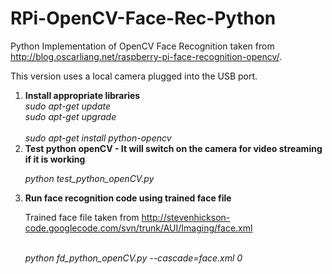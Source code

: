RPi-OpenCV-Face-Rec-Python
==========================

Python Implementation of OpenCV Face Recognition taken from http://blog.oscarliang.net/raspberry-pi-face-recognition-opencv/.

This version uses a local camera plugged into the USB port.
<ol>
<li><b>Install appropriate libraries</b></li>
<i>sudo apt-get update
<br>sudo apt-get upgrade</br>
<br>sudo apt-get install python-opencv</i></br>

<li><b>Test python openCV - It will switch on the camera for video streaming if it is working</b></li>

<i>python test_python_openCV.py</i>

<li><b>Run face recognition code using trained face file</b></li>

Trained face file taken from http://stevenhickson-code.googlecode.com/svn/trunk/AUI/Imaging/face.xml

<br><i>python fd_python_openCV.py --cascade=face.xml 0</i></br>
</ol>
